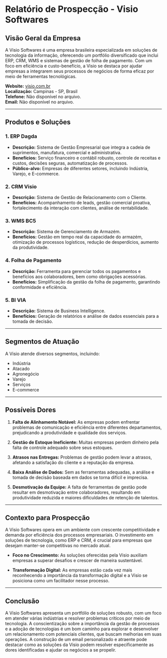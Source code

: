 # Relatório de Prospecção - Visio Softwares

## Visão Geral da Empresa
A Visio Softwares é uma empresa brasileira especializada em soluções de tecnologia da informação, oferecendo um portfólio diversificado que inclui ERP, CRM, WMS e sistemas de gestão de folha de pagamento. Com um foco em eficiência e custo-benefício, a Visio se destaca por ajudar empresas a integrarem seus processos de negócios de forma eficaz por meio de ferramentas tecnológicas.

**Website:** [visio.com.br](https://visio.com.br)  
**Localização:** Campinas - SP, Brasil  
**Telefone:** Não disponível no arquivo.  
**Email:** Não disponível no arquivo.

---

## Produtos e Soluções

### 1. ERP Dagda
- **Descrição:** Sistema de Gestão Empresarial que integra a cadeia de suprimentos, manufatura, comercial e administrativa.
- **Benefícios:** Serviço financeiro e contábil robusto, controle de receitas e custos, decisões seguras, automatização de processos.
- **Público-alvo:** Empresas de diferentes setores, incluindo Indústria, Varejo, e E-commerce.

### 2. CRM Visio
- **Descrição:** Sistema de Gestão de Relacionamento com o Cliente.
- **Benefícios:** Acompanhamento de leads, gestão comercial proativa, fortalecimento da interação com clientes, análise de rentabilidade.
  
### 3. WMS BC5
- **Descrição:** Sistema de Gerenciamento de Armazém.
- **Benefícios:** Gestão em tempo real da capacidade do armazém, otimização de processos logísticos, redução de desperdícios, aumento da produtividade.

### 4. Folha de Pagamento
- **Descrição:** Ferramenta para gerenciar todos os pagamentos e benefícios aos colaboradores, bem como obrigações acessórias.
- **Benefícios:** Simplificação da gestão da folha de pagamento, garantindo conformidade e eficiência.

### 5. BI VIA
- **Descrição:** Sistema de Business Intelligence.
- **Benefícios:** Geração de relatórios e análise de dados essenciais para a tomada de decisão.

---

## Segmentos de Atuação
A Visio atende diversos segmentos, incluindo:
- Indústria
- Atacado
- Agronegócio
- Varejo
- Serviços
- E-commerce

---

## Possíveis Dores 

1. **Falta de Alinhamento Notável:** As empresas podem enfrentar problemas de comunicação e eficiência entre diferentes departamentos, prejudicando a produtividade e qualidade dos serviços.
   
2. **Gestão de Estoque Ineficiente:** Muitas empresas perdem dinheiro pela falta de controle adequado sobre seus estoques.

3. **Atrasos nas Entregas:** Problemas de gestão podem levar a atrasos, afetando a satisfação do cliente e a reputação da empresa.
  
4. **Baixa Análise de Dados:** Sem as ferramentas adequadas, a análise e tomada de decisão baseada em dados se torna difícil e imprecisa.

5. **Desmotivação da Equipe:** A falta de ferramentas de gestão pode resultar em desmotivação entre colaboradores, resultando em produtividade reduzida e maiores dificuldades de retenção de talentos.

---

## Contexto para Prospecção
A Visio Softwares opera em um ambiente com crescente competitividade e demanda por eficiência dos processos empresariais. O investimento em soluções de tecnologia, como ERP e CRM, é crucial para empresas que desejam manter-se competitivas no mercado atual.

* **Foco no Crescimento:** As soluções oferecidas pela Visio auxiliam empresas a superar desafios e crescer de maneira sustentável. 

* **Transformação Digital:** As empresas estão cada vez mais reconhecendo a importância da transformação digital e a Visio se posiciona como um facilitador nesse processo.

---

## Conclusão
A Visio Softwares apresenta um portfólio de soluções robusto, com um foco em atender várias indústrias e resolver problemas críticos por meio de tecnologia. A conscientização sobre a importância da gestão de processos e a adoção de tecnologias é um bom caminho para explorar e desenvolver um relacionamento com potenciais clientes, que buscam melhorias em suas operações. A construção de um email personalizado e atraente pode destacar como as soluções da Visio podem resolver especificamente as dores identificadas e ajudar os negócios a se propelir.